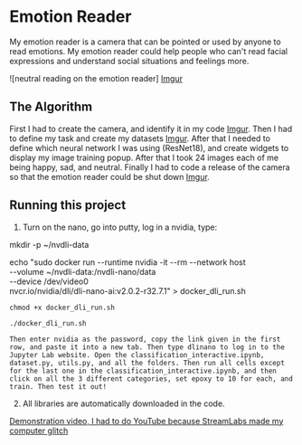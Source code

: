# Emotion Reader

My emotion reader is a camera that can be pointed or used by anyone to read emotions. My emotion reader could help people who can't read facial expressions and understand social situations and feelings more.

![neutral reading on the emotion reader] [Imgur](https://imgur.com/ReDJpoa)

## The Algorithm

First I had to create the camera, and identify it in my code [Imgur](https://imgur.com/vr2SYBz). Then I had to define my task and create my datasets [Imgur](https://imgur.com/kFnY0Vx). After that I needed to define which neural network I was using (ResNet18), and create widgets to display my image training popup. After that I took 24 images each of me being happy, sad, and neutral. Finally I had to code a release of the camera so that the emotion reader could be shut down [Imgur](https://imgur.com/7Kxhd7P).

## Running this project

1. Turn on the nano, go into putty, log in a nvidia, type:

  mkdir -p ~/nvdli-data
  
  echo "sudo docker run --runtime nvidia -it --rm --network host \
    --volume ~/nvdli-data:/nvdli-nano/data \
    --device /dev/video0 \
    nvcr.io/nvidia/dli/dli-nano-ai:v2.0.2-r32.7.1" > docker_dli_run.sh
    
    chmod +x docker_dli_run.sh
    
    ./docker_dli_run.sh
    
    Then enter nvidia as the password, copy the link given in the first row, and paste it into a new tab. Then type dlinano to log in to the Jupyter Lab website. Open the classification_interactive.ipynb, dataset.py, utils.py, and all the folders. Then run all cells except for the last one in the classification_interactive.ipynb, and then click on all the 3 different categories, set epoxy to 10 for each, and train. Then test it out!
2. All libraries are automatically downloaded in the code.

[Demonstration video, I had to do YouTube because StreamLabs made my computer glitch](https://www.youtube.com/watch?v=Vn3zC-feVJA)

